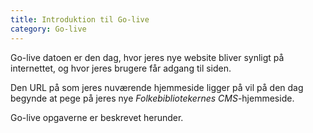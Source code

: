 ```yaml
---
title: Introduktion til Go-live
category: Go-live
---
```


Go-live datoen er den dag, hvor jeres nye website bliver synligt på internettet, og hvor jeres brugere får adgang til siden.

Den URL på som jeres nuværende hjemmeside ligger på vil på den dag begynde at pege på jeres nye *Folkebibliotekernes CMS*-hjemmeside.

Go-live opgaverne er beskrevet herunder. 

